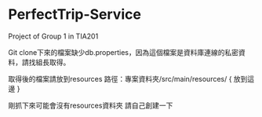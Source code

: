 # PerfectTrip-Service
Project of Group 1 in TIA201

Git clone下來的檔案缺少db.properties，因為這個檔案是資料庫連線的私密資料，請找組長取得。

取得後的檔案請放到resources
路徑：專案資料夾/src/main/resources/ { 放到這邊 }

剛抓下來可能會沒有resources資料夾 請自己創建一下
